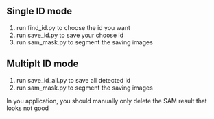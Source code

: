
## Single ID mode
1. run find_id.py to choose the id you want
2. run save_id.py to save your choose id
3. run sam_mask.py to segment the saving images



## Multiplt ID mode
1. run save_id_all.py to save all detected id
2. run sam_mask.py to segment the saving images

In you application, you should manually only delete the SAM result that looks not good

